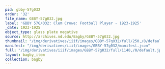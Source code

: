 ```yaml
---
pid: gbby-57g032
order: '32'
file_name: GBBY-57g032.jpg
label: 'GBBY 57G/032: Clem Crowe: Football Player - 1923-1925'
_date: 1923-1925
object_type: glass plate negative
source: http://archives.nd.edu/Bagby/GBBY-57g032.jpg
thumbnail: "/img/derivatives/iiif/images/GBBY-57g032/full/250,/0/default.jpg"
manifest: "/img/derivatives/iiif/images/GBBY-57g032/manifest.json"
full: "/img/derivatives/iiif/images/GBBY-57g032/full/1140,/0/default.jpg"
layout: bagby_item
collection: bagby
---
```

